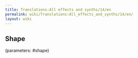 ```yaml
---
title: Translations:All effects and synths/14/en
permalink: wiki/Translations:All_effects_and_synths/14/en/
layout: wiki
---
```


## Shape

(parameters: \#shape)
